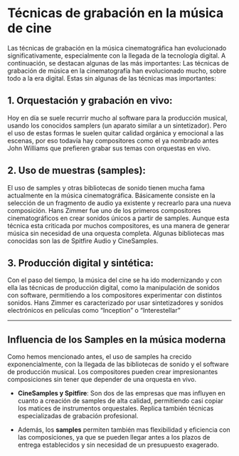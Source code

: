 # Técnicas de grabación en la música de cine

Las técnicas de grabación en la música cinematográfica han evolucionado 
significativamente, especialmente con la llegada de la tecnología digital. A 
continuación, se destacan algunas de las más importantes:
Las técnicas de grabación de música en la cinematografía han evolucionado 
mucho, sobre todo a la era digital. Estas sin algunas de las técnicas mas 
importantes:

## 1. Orquestación y grabación en vivo: 
Hoy en día se suele recurrir mucho al 
software para la producción musical, usando los conocidos samplers (un 
aparato similar a un sintetizador). Pero el uso de estas formas le suelen 
quitar calidad orgánica y emocional a las escenas, por eso todavía hay 
compositores como el ya nombrado antes John Williams que prefieren 
grabar sus temas con orquestas en vivo.

## 2. Uso de muestras (samples): 
El uso de samples y otras bibliotecas de 
sonido tienen mucha fama actualmente en la música cinematográfica.
Básicamente consiste en la selección de un fragmento de audio ya 
existente y recrearlo para una nueva composición. Hans Zimmer fue uno de 
los primeros compositores cinematográficos en crear sonidos únicos a 
partir de samples. Aunque esta técnica esta criticada por muchos 
compositores, es una manera de generar música sin necesidad de una
orquesta completa. Algunas bibliotecas mas conocidas son las de Spitfire 
Audio y CineSamples.

## 3. Producción digital y sintética: 
Con el paso del tiempo, la música del cine se ha ido modernizando y con ella las técnicas de producción digital, como 
la manipulación de sonidos con software, permitiendo a los compositores 
experimentar con distintos sonidos. Hans Zimmer es caracterizado por 
usar sintetizadores y sonidos electrónicos en películas como “Inception” o 
“Interestellar”

---

## Influencia de los Samples en la música moderna
Como hemos mencionado antes, el uso de samples ha crecido 
exponencialmente, con la llegada de las bibliotecas de sonido y el software de 
producción musical. Los compositores pueden crear impresionantes 
composiciones sin tener que depender de una orquesta en vivo.

- **CineSamples y Spitfire**: Son dos de las empresas que mas influyen en cuanto a creación de 
samples de alta calidad, permitiendo casi copiar los matices de 
instrumentos orquestales. Replica también técnicas especializadas de 
grabación profesional.

- Además, los **samples** permiten también mas flexibilidad y eficiencia con
las composiciones, ya que se pueden llegar antes a los plazos de entrega 
establecidos y sin necesidad de un presupuesto exagerado.
